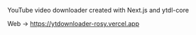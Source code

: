 YouTube video downloader created with Next.js and ytdl-core

Web ->  https://ytdownloader-rosy.vercel.app
